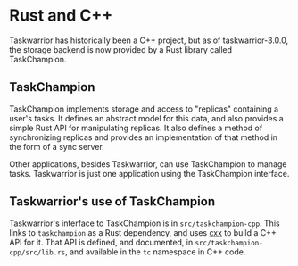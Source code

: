 # Rust and C++

Taskwarrior has historically been a C++ project, but as of taskwarrior-3.0.0, the storage backend is now provided by a Rust library called TaskChampion.

## TaskChampion

TaskChampion implements storage and access to "replicas" containing a user's tasks.
It defines an abstract model for this data, and also provides a simple Rust API for manipulating replicas.
It also defines a method of synchronizing replicas and provides an implementation of that method in the form of a sync server.

Other applications, besides Taskwarrior, can use TaskChampion to manage tasks.
Taskwarrior is just one application using the TaskChampion interface.

## Taskwarrior's use of TaskChampion

Taskwarrior's interface to TaskChampion is in `src/taskchampion-cpp`.
This links to `taskchampion` as a Rust dependency, and uses [cxx](https://cxx.rs) to build a C++ API for it.
That API is defined, and documented, in `src/taskchampion-cpp/src/lib.rs`, and available in the `tc` namespace in C++ code.
